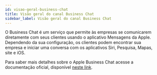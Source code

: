 ```yaml
---
id: visao-geral-business-chat
title: Visão geral do canal Business Chat
sidebar_label: Visão geral do canal Business Chat
---
```


O Business Chat é um serviço que permite às empresas se comunicarem diretamente com seus clientes usando o aplicativo Mensagens da Apple. Dependendo da sua configuração, os clientes podem encontrar sua empresa e iniciar uma conversa com os aplicativos Siri, Pesquisa, Mapas, site e iOS.

Para saber mais detalhes sobre o Apple Business Chat acesse a documentação oficial, disponível [neste link](https://developer.apple.com/documentation/businesschat).


<!-- Rating frame -->
<script type="text/javascript" src="/scripts/rating.js"></script>